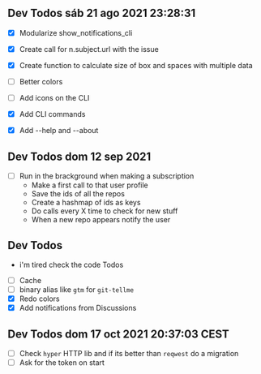 ## Dev Todos sáb 21 ago 2021 23:28:31

-   [x] Modularize show_notifications_cli
-   [x] Create call for n.subject.url with the issue
-   [x] Create function to calculate size of box and spaces with multiple data

-   [ ] Better colors
-   [ ] Add icons on the CLI
-   [x] Add CLI commands

-   [x] Add --help and --about

## Dev Todos dom 12 sep 2021

-   [ ] Run in the brackground when making a subscription
    -   Make a first call to that user profile
    -   Save the ids of all the repos
    -   Create a hashmap of ids as keys
    -   Do calls every X time to check for new stuff
    -   When a new repo appears notify the user

## Dev Todos

-   i'm tired check the code Todos
-   [ ] Cache
-   [ ] binary alias like `gtm` for `git-tellme`
-   [x] Redo colors
-   [x] Add notifications from Discussions

## Dev Todos dom 17 oct 2021 20:37:03 CEST

-   [ ] Check `hyper` HTTP lib and if its better than `reqwest` do a migration
-   [ ] Ask for the token on start
